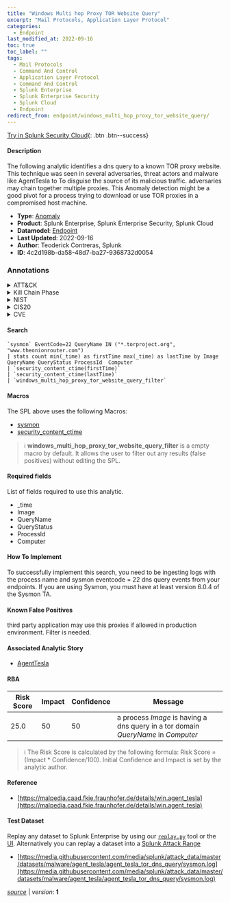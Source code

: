 ```yaml
---
title: "Windows Multi hop Proxy TOR Website Query"
excerpt: "Mail Protocols, Application Layer Protocol"
categories:
  - Endpoint
last_modified_at: 2022-09-16
toc: true
toc_label: ""
tags:
  - Mail Protocols
  - Command And Control
  - Application Layer Protocol
  - Command And Control
  - Splunk Enterprise
  - Splunk Enterprise Security
  - Splunk Cloud
  - Endpoint
redirect_from: endpoint/windows_multi_hop_proxy_tor_website_query/
---
```




[Try in Splunk Security Cloud](https://www.splunk.com/en_us/cyber-security.html){: .btn .btn--success}

#### Description

The following analytic identifies a dns query to a known TOR proxy website. This technique was seen in several adversaries, threat actors and malware like AgentTesla to To disguise the source of its malicious traffic. adversaries may chain together multiple proxies. This Anomaly detection might be a good pivot for a process trying to download or use TOR proxies in a compromised host machine.

- **Type**: [Anomaly](https://github.com/splunk/security_content/wiki/Detection-Analytic-Types)
- **Product**: Splunk Enterprise, Splunk Enterprise Security, Splunk Cloud
- **Datamodel**: [Endpoint](https://docs.splunk.com/Documentation/CIM/latest/User/Endpoint)
- **Last Updated**: 2022-09-16
- **Author**: Teoderick Contreras, Splunk
- **ID**: 4c2d198b-da58-48d7-ba27-9368732d0054

### Annotations
<details>
  <summary>ATT&CK</summary>

<div markdown="1">

#### [ATT&CK](https://attack.mitre.org/)

| ID          | Technique   | Tactic         |
| ----------- | ----------- |--------------- |
| [T1071.003](https://attack.mitre.org/techniques/T1071/003/) | Mail Protocols | Command And Control |

| [T1071](https://attack.mitre.org/techniques/T1071/) | Application Layer Protocol | Command And Control |

</div>
</details>


<details>
  <summary>Kill Chain Phase</summary>

<div markdown="1">

* Command &amp; Control


</div>
</details>


<details>
  <summary>NIST</summary>

<div markdown="1">

* DE.CM



</div>
</details>

<details>
  <summary>CIS20</summary>

<div markdown="1">

* CIS 3
* CIS 5
* CIS 16



</div>
</details>

<details>
  <summary>CVE</summary>

<div markdown="1">


</div>
</details>


#### Search

```
`sysmon` EventCode=22 QueryName IN ("*.torproject.org", "www.theonionrouter.com") 
| stats count min(_time) as firstTime max(_time) as lastTime by Image QueryName QueryStatus ProcessId  Computer 
| `security_content_ctime(firstTime)` 
| `security_content_ctime(lastTime)` 
| `windows_multi_hop_proxy_tor_website_query_filter`
```

#### Macros
The SPL above uses the following Macros:
* [sysmon](https://github.com/splunk/security_content/blob/develop/macros/sysmon.yml)
* [security_content_ctime](https://github.com/splunk/security_content/blob/develop/macros/security_content_ctime.yml)

> :information_source:
> **windows_multi_hop_proxy_tor_website_query_filter** is a empty macro by default. It allows the user to filter out any results (false positives) without editing the SPL.



#### Required fields
List of fields required to use this analytic.
* _time
* Image
* QueryName
* QueryStatus
* ProcessId
* Computer



#### How To Implement
To successfully implement this search, you need to be ingesting logs with the process name and sysmon eventcode = 22 dns query events from your endpoints. If you are using Sysmon, you must have at least version 6.0.4 of the Sysmon TA.
#### Known False Positives
third party application may use this proxies if allowed in production environment. Filter is needed.

#### Associated Analytic Story
* [AgentTesla](/stories/agenttesla)




#### RBA

| Risk Score  | Impact      | Confidence   | Message      |
| ----------- | ----------- |--------------|--------------|
| 25.0 | 50 | 50 | a process $Image$ is having a dns query in a tor domain $QueryName$ in $Computer$ |


> :information_source:
> The Risk Score is calculated by the following formula: Risk Score = (Impact * Confidence/100). Initial Confidence and Impact is set by the analytic author.


#### Reference

* [https://malpedia.caad.fkie.fraunhofer.de/details/win.agent_tesla](https://malpedia.caad.fkie.fraunhofer.de/details/win.agent_tesla)



#### Test Dataset
Replay any dataset to Splunk Enterprise by using our [`replay.py`](https://github.com/splunk/attack_data#using-replaypy) tool or the [UI](https://github.com/splunk/attack_data#using-ui).
Alternatively you can replay a dataset into a [Splunk Attack Range](https://github.com/splunk/attack_range#replay-dumps-into-attack-range-splunk-server)

* [https://media.githubusercontent.com/media/splunk/attack_data/master/datasets/malware/agent_tesla/agent_tesla_tor_dns_query/sysmon.log](https://media.githubusercontent.com/media/splunk/attack_data/master/datasets/malware/agent_tesla/agent_tesla_tor_dns_query/sysmon.log)



[*source*](https://github.com/splunk/security_content/tree/develop/detections/endpoint/windows_multi_hop_proxy_tor_website_query.yml) \| *version*: **1**